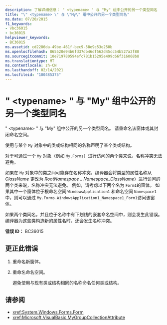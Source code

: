 ```yaml
---
description: 了解详细信息： " <typename> " 与 "My" 组中公开的另一个类型同名
title: "\" <typename> \" 与 \"My\" 组中公开的另一个类型同名"
ms.date: 07/20/2015
f1_keywords:
- vbc36015
- bc36015
helpviewer_keywords:
- BC36015
ms.assetid: cd2286da-49be-461f-bec9-58e9c53e250b
ms.openlocfilehash: 865520e94b6fd37db46df562d45cc54b527a2f80
ms.sourcegitcommit: 10e719780594efc781b15295e499c66f316068b8
ms.translationtype: MT
ms.contentlocale: zh-CN
ms.lasthandoff: 02/14/2021
ms.locfileid: "100485375"
---
```

# <a name="typename-has-the-same-name-as-another-type-exposed-in-a-my-group"></a>" \<typename> " 与 "My" 组中公开的另一个类型同名

" \<typename> " 与 "My" 组中公开的另一个类型同名。 请重命名该窗体或其封闭命名空间。  
  
 使用与某个 `My` 对象中的类或结构相同的名称声明了某个类或结构。  
  
 对于可通过一个 `My` 对象（例如 `My.Forms`）进行访问的两个类来说，名称冲突无法避免。  
  
 如果在 `My` 对象中的类之间可能存在名称冲突，编译器会将类型的属性名称从 *ClassName* 更改为 *RootNamespace* _ *Namespace*\_*ClassName*）进行访问的两个类来说，名称冲突无法避免。 例如，请考虑以下两个名为 `Form1`的窗体。 如果其中一个窗体位于根命名空间 `WindowsApplication1` 和命名空间 `Namespace1`中，则可以通过 `My.Forms.WindowsApplication1_Namespace1_Form1`访问该窗体。  
  
 如果两个类同名，并且位于名称中有下划线的嵌套命名空间中，则会发生此错误。 编译器为这些类构造新的属性名时，还会发生名称冲突。  
  
 **错误 ID：** BC36015  
  
## <a name="to-correct-this-error"></a>更正此错误  
  
1. 重命名新窗体。  
  
2. 重命名命名空间。  
  
     避免使用与现有类或结构相同的名称命名任何类或结构。  
  
## <a name="see-also"></a>请参阅

- <xref:System.Windows.Forms.Form>
- <xref:Microsoft.VisualBasic.MyGroupCollectionAttribute>
